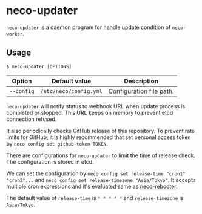 neco-updater
============

`neco-updater` is a daemon program for handle update condition of `neco-worker`.

Usage
-----

```console
$ neco-updater [OPTIONS]
```

Option     | Default value          | Description
------     | -------------          | -----------
`--config` | `/etc/neco/config.yml` | Configuration file path.

`neco-updater` will notify status to webhook URL when update
process is completed or stopped. This URL keeps on memory to prevent
etcd connection refused.

It also periodically checks GitHub release of this repository.
To prevent rate limits for GitHub, it is highly recommended that
set personal access token by `neco config set github-token TOKEN`.

There are configurations for `neco-updater` to limit the time of release check.
The configuration is stored in etcd.

We can set the configuration by `neco config set release-time "cron1" "cron2"...` and `neco config set release-timezone "Asia/Tokyo"`.
It accepts multiple cron expressions and it's evaluated same as [neco-rebooter](./neco-rebooter.md).

The default value of `release-time` is `* * * * *` and `release-timezone` is `Asia/Tokyo`.
